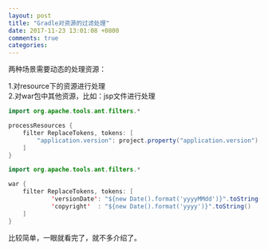 ```yaml
---
layout: post
title: "Gradle对资源的过滤处理"
date: 2017-11-23 13:01:08 +0800
comments: true
categories: 
---
```


两种场景需要动态的处理资源：

1.对resource下的资源进行处理    
2.对war包中其他资源，比如：jsp文件进行处理

```java
import org.apache.tools.ant.filters.*

processResources {
    filter ReplaceTokens, tokens: [
        "application.version": project.property("application.version")
    ]
}
```

```java
import org.apache.tools.ant.filters.*

war {
    filter ReplaceTokens, tokens: [
            'versionDate': "${new Date().format('yyyyMMdd')}".toString(),
            'copyright'  : "${new Date().format('yyyy')}".toString()
    ]
}
```

比较简单，一眼就看完了，就不多介绍了。